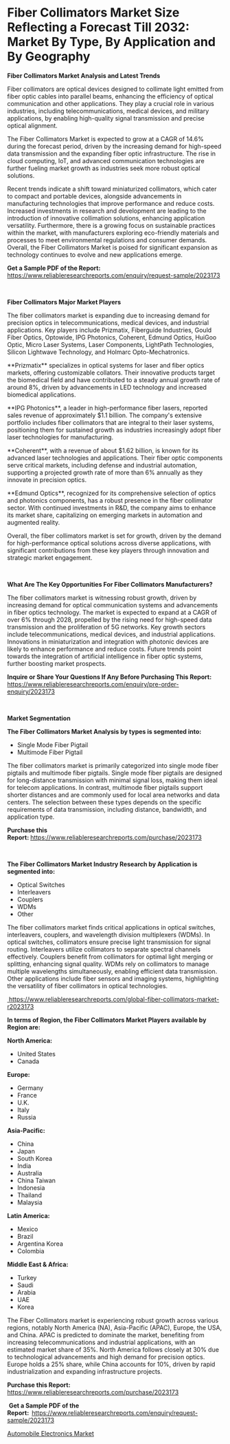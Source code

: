 <p><h1>Fiber Collimators Market Size Reflecting a Forecast Till 2032: Market By Type, By Application and By Geography</h1></p><p><strong>Fiber Collimators Market Analysis and Latest Trends</strong></p>
<p><p>Fiber collimators are optical devices designed to collimate light emitted from fiber optic cables into parallel beams, enhancing the efficiency of optical communication and other applications. They play a crucial role in various industries, including telecommunications, medical devices, and military applications, by enabling high-quality signal transmission and precise optical alignment.</p><p>The Fiber Collimators Market is expected to grow at a CAGR of 14.6% during the forecast period, driven by the increasing demand for high-speed data transmission and the expanding fiber optic infrastructure. The rise in cloud computing, IoT, and advanced communication technologies are further fueling market growth as industries seek more robust optical solutions.</p><p>Recent trends indicate a shift toward miniaturized collimators, which cater to compact and portable devices, alongside advancements in manufacturing technologies that improve performance and reduce costs. Increased investments in research and development are leading to the introduction of innovative collimation solutions, enhancing application versatility. Furthermore, there is a growing focus on sustainable practices within the market, with manufacturers exploring eco-friendly materials and processes to meet environmental regulations and consumer demands. Overall, the Fiber Collimators Market is poised for significant expansion as technology continues to evolve and new applications emerge.</p></p>
<p><strong>Get a Sample PDF of the Report:&nbsp;</strong> <a href="https://www.reliableresearchreports.com/enquiry/request-sample/2023173?utm_campaign=2463&utm_medium=2&utm_source=Github&utm_content=ia&utm_term=12022025&utm_id=fiber-collimators">https://www.reliableresearchreports.com/enquiry/request-sample/2023173</a></p>
<p>&nbsp;</p>
<p><strong>Fiber Collimators Major Market Players</strong></p>
<p><p>The fiber collimators market is expanding due to increasing demand for precision optics in telecommunications, medical devices, and industrial applications. Key players include Prizmatix, Fiberguide Industries, Gould Fiber Optics, Optowide, IPG Photonics, Coherent, Edmund Optics, HuiGoo Optic, Micro Laser Systems, Laser Components, LightPath Technologies, Silicon Lightwave Technology, and Holmarc Opto-Mechatronics.</p><p>**Prizmatix** specializes in optical systems for laser and fiber optics markets, offering customizable collators. Their innovative products target the biomedical field and have contributed to a steady annual growth rate of around 8%, driven by advancements in LED technology and increased biomedical applications.</p><p>**IPG Photonics**, a leader in high-performance fiber lasers, reported sales revenue of approximately $1.1 billion. The company's extensive portfolio includes fiber collimators that are integral to their laser systems, positioning them for sustained growth as industries increasingly adopt fiber laser technologies for manufacturing.</p><p>**Coherent**, with a revenue of about $1.62 billion, is known for its advanced laser technologies and applications. Their fiber optic components serve critical markets, including defense and industrial automation, supporting a projected growth rate of more than 6% annually as they innovate in precision optics.</p><p>**Edmund Optics**, recognized for its comprehensive selection of optics and photonics components, has a robust presence in the fiber collimator sector. With continued investments in R&D, the company aims to enhance its market share, capitalizing on emerging markets in automation and augmented reality.</p><p>Overall, the fiber collimators market is set for growth, driven by the demand for high-performance optical solutions across diverse applications, with significant contributions from these key players through innovation and strategic market engagement.</p></p>
<p>&nbsp;</p>
<p><strong>What Are The Key Opportunities For Fiber Collimators Manufacturers?</strong></p>
<p><p>The fiber collimators market is witnessing robust growth, driven by increasing demand for optical communication systems and advancements in fiber optics technology. The market is expected to expand at a CAGR of over 6% through 2028, propelled by the rising need for high-speed data transmission and the proliferation of 5G networks. Key growth sectors include telecommunications, medical devices, and industrial applications. Innovations in miniaturization and integration with photonic devices are likely to enhance performance and reduce costs. Future trends point towards the integration of artificial intelligence in fiber optic systems, further boosting market prospects.</p></p>
<p><strong>Inquire or Share Your Questions If Any Before Purchasing This Report:</strong> <a href="https://www.reliableresearchreports.com/enquiry/pre-order-enquiry/2023173?utm_campaign=2463&utm_medium=2&utm_source=Github&utm_content=ia&utm_term=12022025&utm_id=fiber-collimators">https://www.reliableresearchreports.com/enquiry/pre-order-enquiry/2023173</a></p>
<p>&nbsp;</p>
<p><strong>Market Segmentation</strong></p>
<p><strong>The Fiber Collimators Market Analysis by types is segmented into:</strong></p>
<p><ul><li>Single Mode Fiber Pigtail</li><li>Multimode Fiber Pigtail</li></ul></p>
<p><p>The fiber collimators market is primarily categorized into single mode fiber pigtails and multimode fiber pigtails. Single mode fiber pigtails are designed for long-distance transmission with minimal signal loss, making them ideal for telecom applications. In contrast, multimode fiber pigtails support shorter distances and are commonly used for local area networks and data centers. The selection between these types depends on the specific requirements of data transmission, including distance, bandwidth, and application type.</p></p>
<p><strong>Purchase this Report:&nbsp;</strong><a href="https://www.reliableresearchreports.com/purchase/2023173?utm_campaign=2463&utm_medium=2&utm_source=Github&utm_content=ia&utm_term=12022025&utm_id=fiber-collimators">https://www.reliableresearchreports.com/purchase/2023173</a></p>
<p>&nbsp;</p>
<p><strong>The Fiber Collimators Market Industry Research by Application is segmented into:</strong></p>
<p><ul><li>Optical Switches</li><li>Interleavers</li><li>Couplers</li><li>WDMs</li><li>Other</li></ul></p>
<p><p>The fiber collimators market finds critical applications in optical switches, interleavers, couplers, and wavelength division multiplexers (WDMs). In optical switches, collimators ensure precise light transmission for signal routing. Interleavers utilize collimators to separate spectral channels effectively. Couplers benefit from collimators for optimal light merging or splitting, enhancing signal quality. WDMs rely on collimators to manage multiple wavelengths simultaneously, enabling efficient data transmission. Other applications include fiber sensors and imaging systems, highlighting the versatility of fiber collimators in optical technologies.</p></p>
<p><a href="https://www.reliableresearchreports.com/global-fiber-collimators-market-r2023173?utm_campaign=2463&utm_medium=2&utm_source=Github&utm_content=ia&utm_term=12022025&utm_id=fiber-collimators">&nbsp;https://www.reliableresearchreports.com/global-fiber-collimators-market-r2023173</a></p>
<p><strong>In terms of Region, the Fiber Collimators Market Players available by Region are:</strong></p>
<p>
    <p> <strong> North America: </strong>
        <ul>
            <li>United States</li>
            <li>Canada</li>
        </ul>
        </p> 
    <p> <strong> Europe: </strong>
        <ul>
            <li>Germany</li>
            <li>France</li>
            <li>U.K.</li>
            <li>Italy</li>
            <li>Russia</li>
        </ul>
        </p> 
    <p> <strong> Asia-Pacific: </strong>
        <ul>
            <li>China</li>
            <li>Japan</li>
            <li>South Korea</li>
            <li>India</li>
            <li>Australia</li>
            <li>China Taiwan</li>
            <li>Indonesia</li>
            <li>Thailand</li>
            <li>Malaysia</li>
        </ul>
        </p> 
    <p> <strong> Latin America: </strong>
        <ul>
            <li>Mexico</li>
            <li>Brazil</li>
            <li>Argentina Korea</li>
            <li>Colombia</li>
        </ul>
        </p> 
    <p> <strong> Middle East & Africa: </strong>
        <ul>
            <li>Turkey</li>
            <li>Saudi</li>
            <li>Arabia</li>
            <li>UAE</li>
            <li>Korea</li>
        </ul>
    </p>
    </p>
<p><p>The Fiber Collimators market is experiencing robust growth across various regions, notably North America (NA), Asia-Pacific (APAC), Europe, the USA, and China. APAC is predicted to dominate the market, benefiting from increasing telecommunications and industrial applications, with an estimated market share of 35%. North America follows closely at 30% due to technological advancements and high demand for precision optics. Europe holds a 25% share, while China accounts for 10%, driven by rapid industrialization and expanding infrastructure projects.</p></p>
<p><strong>Purchase this Report: </strong><a href="https://www.reliableresearchreports.com/purchase/2023173?utm_campaign=2463&utm_medium=2&utm_source=Github&utm_content=ia&utm_term=12022025&utm_id=fiber-collimators">https://www.reliableresearchreports.com/purchase/2023173</a></p>
<p>&nbsp;<strong>Get a Sample PDF of the Report:&nbsp;&nbsp;</strong><a href="https://www.reliableresearchreports.com/enquiry/request-sample/2023173?utm_campaign=2463&utm_medium=2&utm_source=Github&utm_content=ia&utm_term=12022025&utm_id=fiber-collimators">https://www.reliableresearchreports.com/enquiry/request-sample/2023173</a></p>
<p><strong></strong></p>
<p><p><a href="https://github.com/pinzinyaah/Market-Research-Report-List-1/blob/main/automobile-electronics-market.md?utm_campaign=2463&utm_medium=2&utm_source=Github&utm_content=ia&utm_term=12022025&utm_id=fiber-collimators">Automobile Electronics Market</a></p></p>